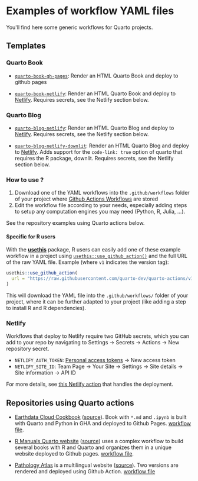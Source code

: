 # Examples of workflow YAML files

You'll find here some generic workflows for Quarto projects.

## Templates

### Quarto Book

- [`quarto-book-gh-pages`](./quarto-book-gh-pages.yaml): Render an HTML Quarto Book and deploy to github pages

- [`quarto-book-netlify`](./quarto-book-netlify.yaml): Render an HTML Quarto Book and deploy to [Netlify](https://www.netlify.com). Requires secrets, see the Netlify section below.

### Quarto Blog

- [`quarto-blog-netlify`](./quarto-blog-netlify.yaml): Render an HTML Quarto Blog and deploy to [Netlify](https://www.netlify.com). Requires secrets, see the Netlify section below.

- [`quarto-blog-netlify-downlit`](./quarto-blog-netlify-downlit.yaml): Render an HTML Quarto Blog and deploy to [Netlify](https://www.netlify.com). Adds support for the `code-link: true` option of quarto that requires the R package, downlit. Requires secrets, see the Netlify section below.

### How to use ?

1. Download one of the YAML workflows into the `.github/workflows` folder of your project where [Github Actions Workflows](https://docs.github.com/en/actions/quickstart) are stored
2. Edit the workflow file according to your needs, especially adding steps to setup any computation engines you may need (Python, R, Julia, ...). 

See the repository examples using Quarto actions below.

#### Specific for R users

With the [**usethis**](https://usethis.r-lib.org/) package, R users can easily add one of these example workflow in a project using [`usethis::use_github_action()`](https://usethis.r-lib.org/reference/github_actions.html) and the full URL of the raw YAML file. Example (where `v1` indicates the version tag):

```r
usethis::use_github_action(
  url = "https://raw.githubusercontent.com/quarto-dev/quarto-actions/v1/examples/quarto-book-gh-pages.yaml"
)
```

This will download the YAML file into the `.github/workflows/` folder of your project, where it can be further adapted to your project (like adding a step to install R and R dependencies).

### Netlify

Workflows that deploy to Netlify require two GitHub secrets, which you can add to your repo by navigating to Settings -> Secrets -> Actions -> New repository secret.

- `NETLIFY_AUTH_TOKEN`: [Personal access tokens](https://app.netlify.com/user/applications#personal-access-tokens) -> New access token
- `NETLIFY_SITE_ID`: Team Page -> Your Site -> Settings -> Site details -> Site information -> API ID

For more details, see [this Netlify action](https://github.com/nwtgck/actions-netlify) that handles the deployment.

## Repositories using Quarto actions

- [Earthdata Cloud Cookbook](https://nasa-openscapes.github.io/earthdata-cloud-cookbook/) ([source](https://github.com/NASA-Openscapes/earthdata-cloud-cookbook)). Book with `*.md` and `.ipynb` is built with Quarto and Python in GHA and deployed to Github Pages. [workflow file](https://github.com/NASA-Openscapes/earthdata-cloud-cookbook/blob/main/.github/workflows/quarto-render.yml).

- [R Manuals Quarto website](https://rstudio.github.io/r-manuals/) ([source](https://github.com/rstudio/r-manuals)) uses a complex workflow to build several books with R and Quarto and organizes them in a unique website deployed to Github pages. [workflow file](https://github.com/rstudio/r-manuals/blob/main/.github/workflows/build-website.yaml).

- [Pathology Atlas](https://www.patolojiatlasi.com/EN) is a multilingual website ([source](https://github.com/patolojiatlasi/patolojiatlasi.github.io)). Two versions are rendered and deployed using Github Action. [workflow file](https://github.com/patolojiatlasi/patolojiatlasi.github.io/blob/main/.github/workflows/Quarto-Render-Bilingual-Book-Push-Tweet-Updates.yml)
